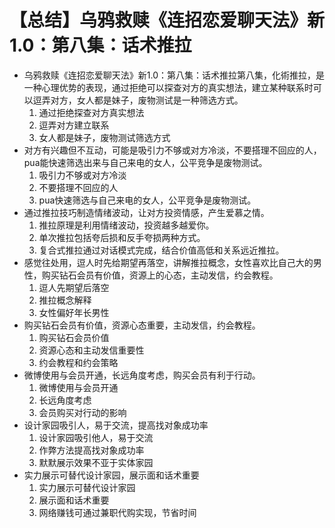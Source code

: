 # 【总结】乌鸦救赎《连招恋爱聊天法》新1.0：第八集：话术推拉

-   乌鸦救赎《连招恋爱聊天法》新1.0：第八集：话术推拉第八集，化術推拉，是一种心理优势的表现，通过拒绝可以探查对方的真实想法，建立某种联系时可以逗弄对方，女人都是妹子，废物测试是一种筛选方式。
    1.  通过拒绝探查对方真实想法
    2.  逗弄对方建立联系
    3.  女人都是妹子，废物测试筛选方式
-   对方有兴趣但不互动，可能是吸引力不够或对方冷淡，不要搭理不回应的人，pua能快速筛选出来与自己来电的女人，公平竞争是废物测试。
    1.  吸引力不够或对方冷淡
    2.  不要搭理不回应的人
    3.  pua快速筛选与自己来电的女人，公平竞争是废物测试。
-   通过推拉技巧制造情绪波动，让对方投资情感，产生爱慕之情。
    1.  推拉原理是利用情绪波动，投资越多越爱你。
    2.  单次推拉包括夸后损和反手夸损两种方式。
    3.  复合式推拉通过对话模式完成，结合价值高低和关系远近推拉。
-   感觉往处用，逗人时先给期望再落空，讲解推拉概念，女性喜欢比自己大的男性，购买钻石会员有价值，资源上的心态，主动发信，约会教程。
    1.  逗人先期望后落空
    2.  推拉概念解释
    3.  女性偏好年长男性
-   购买钻石会员有价值，资源心态重要，主动发信，约会教程。
    1.  购买钻石会员价值
    2.  资源心态和主动发信重要性
    3.  约会教程和约会策略
-   微博使用与会员开通，长远角度考虑，购买会员有利于行动。
    1.  微博使用与会员开通
    2.  长远角度考虑
    3.  会员购买对行动的影响
-   设计家园吸引人，易于交流，提高找对象成功率
    1.  设计家园吸引他人，易于交流
    2.  作弊方法提高找对象成功率
    3.  默默展示效果不亚于实体家园
-   实力展示可替代设计家园，展示面和话术重要
    1.  实力展示可替代设计家园
    2.  展示面和话术重要
    3.  网络赚钱可通过兼职代购实现，节省时间